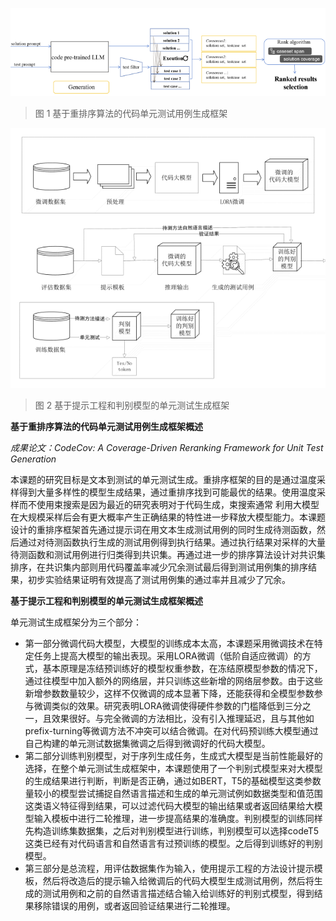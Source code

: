
![figs/img.png](figs/img.png)
>图 1 基于重排序算法的代码单元测试用例生成框架


![figs/img2.png](figs/img2.png)
> 图 2 基于提示工程和判别模型的单元测试生成框架

**基于重排序算法的代码单元测试用例生成框架概述**

*成果论文：CodeCov: A Coverage-Driven Reranking Framework for Unit Test Generation*

本课题的研究目标是文本到测试的单元测试生成。重排序框架的目的是通过温度采样得到大量多样性的模型生成结果，通过重排序找到可能最优的结果。使用温度采样而不使用束搜索是因为最近的研究表明对于代码生成，束搜索通常 利用大模型在大规模采样后会有更大概率产生正确结果的特性进一步释放大模型能力。本课题设计的重排序框架首先通过提示词在用文本生成测试用例的同时生成待测函数，然后通过对待测函数执行生成的测试用例得到执行结果。通过执行结果对采样的大量待测函数和测试用例进行归类得到共识集。再通过进一步的排序算法设计对共识集排序，在共识集内部则用代码覆盖率减少冗余测试最后得到测试用例集的排序结果，初步实验结果证明有效提高了测试用例集的通过率并且减少了冗余。

**基于提示工程和判别模型的单元测试生成框架概述**

单元测试生成框架分为三个部分：
* 第一部分微调代码大模型，大模型的训练成本太高，本课题采用微调技术在特定任务上提高大模型的输出表现。采用LORA微调（低阶自适应微调）的方式，基本原理是冻结预训练好的模型权重参数，在冻结原模型参数的情况下，通过往模型中加入额外的网络层，并只训练这些新增的网络层参数。由于这些新增参数数量较少，这样不仅微调的成本显著下降，还能获得和全模型参数参与微调类似的效果。研究表明LORA微调使得硬件参数的门槛降低到三分之一，且效果很好。与完全微调的方法相比，没有引入推理延迟，且与其他如prefix-turning等微调方法不冲突可以结合微调。在对代码预训练大模型通过自己构建的单元测试数据集微调之后得到微调好的代码大模型。
* 第二部分训练判别模型，对于序列生成任务，生成式大模型是当前性能最好的选择，在整个单元测试生成框架中，本课题使用了一个判别式模型来对大模型的生成结果进行判断，判断是否正确，通过如BERT，T5的基础模型这类参数量较小的模型尝试捕捉自然语言描述和生成的单元测试例如数据类型和值范围这类语义特征得到结果，可以过滤代码大模型的输出结果或者返回结果给大模型输入模板中进行二轮推理，进一步提高结果的准确度。判别模型的训练同样先构造训练集数据集，之后对判别模型进行训练，判别模型可以选择codeT5这类已经有对代码语言和自然语言有过预训练的模型。之后得到训练好的判别模型。
* 第三部分是总流程，用评估数据集作为输入，使用提示工程的方法设计提示模板，然后将改造后的提示输入给微调后的代码大模型生成测试用例，然后将生成的测试用例和之前的自然语言描述结合输入给训练好的判别式模型，得到结果移除错误的用例，或者返回验证结果进行二轮推理。
